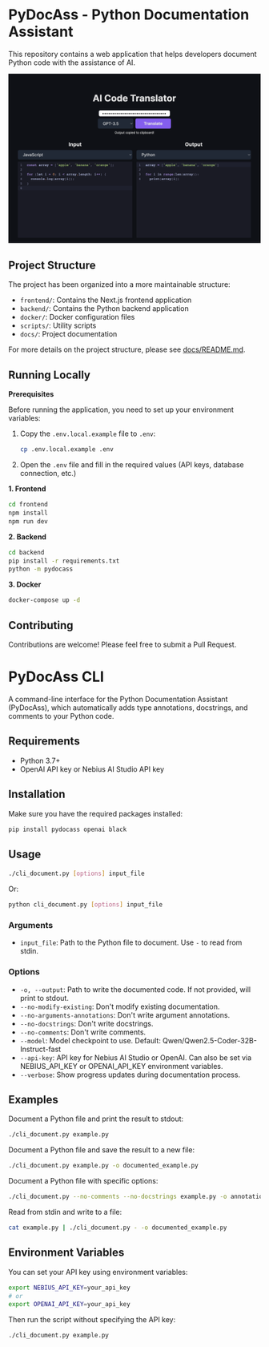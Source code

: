 # PyDocAss - Python Documentation Assistant

This repository contains a web application that helps developers document Python code with the assistance of AI.

![PyDoc Assistant](./frontend/public/screenshot.png)

## Project Structure

The project has been organized into a more maintainable structure:

- `frontend/`: Contains the Next.js frontend application
- `backend/`: Contains the Python backend application
- `docker/`: Docker configuration files
- `scripts/`: Utility scripts
- `docs/`: Project documentation

For more details on the project structure, please see [docs/README.md](docs/README.md).

## Running Locally

**Prerequisites**

Before running the application, you need to set up your environment variables:

1. Copy the `.env.local.example` file to `.env`:
   ```bash
   cp .env.local.example .env
   ```
2. Open the `.env` file and fill in the required values (API keys, database connection, etc.)

**1. Frontend**

```bash
cd frontend
npm install
npm run dev
```

**2. Backend**

```bash
cd backend
pip install -r requirements.txt
python -m pydocass
```

**3. Docker**

```bash
docker-compose up -d
```

## Contributing

Contributions are welcome! Please feel free to submit a Pull Request.

# PyDocAss CLI

A command-line interface for the Python Documentation Assistant (PyDocAss), which automatically adds type annotations, docstrings, and comments to your Python code.

## Requirements

- Python 3.7+
- OpenAI API key or Nebius AI Studio API key

## Installation

Make sure you have the required packages installed:

```bash
pip install pydocass openai black
```

## Usage

```bash
./cli_document.py [options] input_file
```

Or:

```bash
python cli_document.py [options] input_file
```

### Arguments

- `input_file`: Path to the Python file to document. Use `-` to read from stdin.

### Options

- `-o, --output`: Path to write the documented code. If not provided, will print to stdout.
- `--no-modify-existing`: Don't modify existing documentation.
- `--no-arguments-annotations`: Don't write argument annotations.
- `--no-docstrings`: Don't write docstrings.
- `--no-comments`: Don't write comments.
- `--model`: Model checkpoint to use. Default: Qwen/Qwen2.5-Coder-32B-Instruct-fast
- `--api-key`: API key for Nebius AI Studio or OpenAI. Can also be set via NEBIUS_API_KEY or OPENAI_API_KEY environment variables.
- `--verbose`: Show progress updates during documentation process.

## Examples

Document a Python file and print the result to stdout:

```bash
./cli_document.py example.py
```

Document a Python file and save the result to a new file:

```bash
./cli_document.py example.py -o documented_example.py
```

Document a Python file with specific options:

```bash
./cli_document.py --no-comments --no-docstrings example.py -o annotations_only.py
```

Read from stdin and write to a file:

```bash
cat example.py | ./cli_document.py - -o documented_example.py
```

## Environment Variables

You can set your API key using environment variables:

```bash
export NEBIUS_API_KEY=your_api_key
# or
export OPENAI_API_KEY=your_api_key
```

Then run the script without specifying the API key:

```bash
./cli_document.py example.py
```
